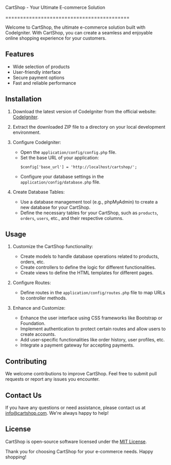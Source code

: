 CartShop - Your Ultimate E-commerce Solution

==========================================

Welcome to CartShop, the ultimate e-commerce solution built with CodeIgniter. With CartShop, you can create a seamless and enjoyable online shopping experience for your customers.

Features
--------

- Wide selection of products
- User-friendly interface
- Secure payment options
- Fast and reliable performance

Installation
------------

1. Download the latest version of CodeIgniter from the official website: [CodeIgniter](https://codeigniter.com/).

2. Extract the downloaded ZIP file to a directory on your local development environment.

3. Configure CodeIgniter:
   - Open the `application/config/config.php` file.
   - Set the base URL of your application:
     ```
     $config['base_url'] = 'http://localhost/cartshop/';
     ```
   - Configure your database settings in the `application/config/database.php` file.

4. Create Database Tables:
   - Use a database management tool (e.g., phpMyAdmin) to create a new database for your CartShop.
   - Define the necessary tables for your CartShop, such as `products`, `orders`, `users`, etc., and their respective columns.

Usage
-----

1. Customize the CartShop functionality:
   - Create models to handle database operations related to products, orders, etc.
   - Create controllers to define the logic for different functionalities.
   - Create views to define the HTML templates for different pages.

2. Configure Routes:
   - Define routes in the `application/config/routes.php` file to map URLs to controller methods.

3. Enhance and Customize:
   - Enhance the user interface using CSS frameworks like Bootstrap or Foundation.
   - Implement authentication to protect certain routes and allow users to create accounts.
   - Add user-specific functionalities like order history, user profiles, etc.
   - Integrate a payment gateway for accepting payments.

Contributing
------------

We welcome contributions to improve CartShop. Feel free to submit pull requests or report any issues you encounter.

Contact Us
----------

If you have any questions or need assistance, please contact us at [info@cartshop.com](mailto:info@cartshop.com). We're always happy to help!

License
-------

CartShop is open-source software licensed under the [MIT License](LICENSE.md).

Thank you for choosing CartShop for your e-commerce needs. Happy shopping!


